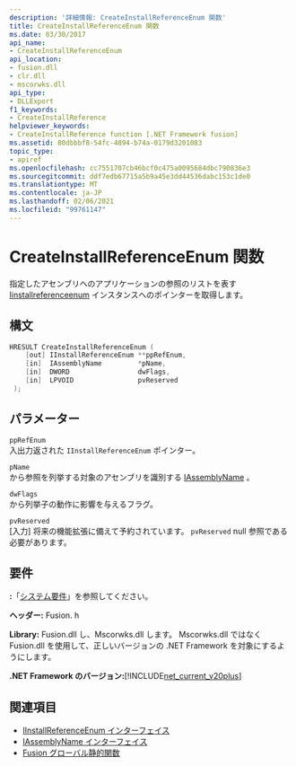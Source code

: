 ```yaml
---
description: '詳細情報: CreateInstallReferenceEnum 関数'
title: CreateInstallReferenceEnum 関数
ms.date: 03/30/2017
api_name:
- CreateInstallReferenceEnum
api_location:
- fusion.dll
- clr.dll
- mscorwks.dll
api_type:
- DLLExport
f1_keywords:
- CreateInstallReference
helpviewer_keywords:
- CreateInstallReference function [.NET Framework fusion]
ms.assetid: 80dbbbf8-54fc-4894-b74a-0179d3201083
topic_type:
- apiref
ms.openlocfilehash: cc7551707cb46bcf0c475a0095684dbc790836e3
ms.sourcegitcommit: ddf7edb67715a5b9a45e3dd44536dabc153c1de0
ms.translationtype: MT
ms.contentlocale: ja-JP
ms.lasthandoff: 02/06/2021
ms.locfileid: "99761147"
---
```

# <a name="createinstallreferenceenum-function"></a>CreateInstallReferenceEnum 関数

指定したアセンブリへのアプリケーションの参照のリストを表す [Iinstallreferenceenum](iinstallreferenceenum-interface.md) インスタンスへのポインターを取得します。  
  
## <a name="syntax"></a>構文  
  
```cpp  
HRESULT CreateInstallReferenceEnum (  
    [out] IInstallReferenceEnum **ppRefEnum,  
    [in]  IAssemblyName         *pName,  
    [in]  DWORD                 dwFlags,  
    [in]  LPVOID                pvReserved  
 );  
```  
  
## <a name="parameters"></a>パラメーター  

 `ppRefEnum`  
 入出力返された `IInstallReferenceEnum` ポインター。  
  
 `pName`  
 から参照を列挙する対象のアセンブリを識別する [IAssemblyName](iassemblyname-interface.md) 。  
  
 `dwFlags`  
 から列挙子の動作に影響を与えるフラグ。  
  
 `pvReserved`  
 [入力] 将来の機能拡張に備えて予約されています。 `pvReserved` null 参照である必要があります。  
  
## <a name="requirements"></a>要件  

 **:**「[システム要件](../../get-started/system-requirements.md)」を参照してください。  
  
 **ヘッダー:** Fusion. h  
  
 **Library:** Fusion.dll し、Mscorwks.dll します。 Mscorwks.dll ではなく Fusion.dll を使用して、正しいバージョンの .NET Framework を対象にするようにします。  
  
 **.NET Framework のバージョン:**[!INCLUDE[net_current_v20plus](../../../../includes/net-current-v20plus-md.md)]  
  
## <a name="see-also"></a>関連項目

- [IInstallReferenceEnum インターフェイス](iinstallreferenceenum-interface.md)
- [IAssemblyName インターフェイス](iassemblyname-interface.md)
- [Fusion グローバル静的関数](fusion-global-static-functions.md)
